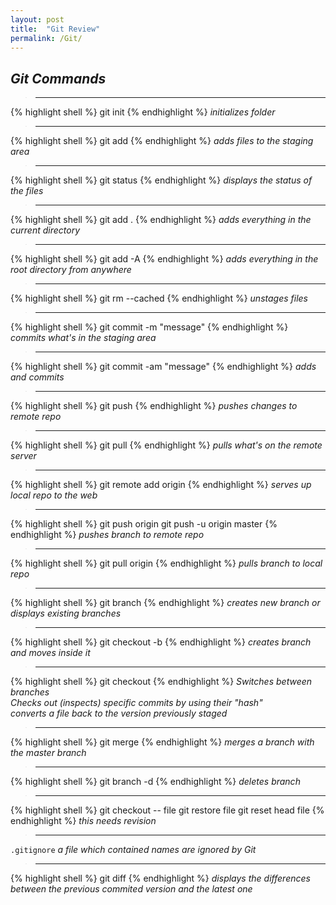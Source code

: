 ```yaml
---
layout: post
title:  "Git Review"
permalink: /Git/
---
```

## *Git Commands*

>---

{% highlight shell %}
git init
{% endhighlight %}
*initializes folder* 

>---

{% highlight shell %}
git add
{% endhighlight %}
*adds files to the staging area*

>---

{% highlight shell %}
git status
{% endhighlight %}
*displays the status of the files*

>---

{% highlight shell %}
git add .
{% endhighlight %}
*adds everything in the current directory*

>---

{% highlight shell %}
git add -A
{% endhighlight %}
*adds everything in the root directory from anywhere*

>---

{% highlight shell %}
git rm --cached 
{% endhighlight %}
*unstages files*

>---

{% highlight shell %}
git commit -m "message"
{% endhighlight %}
*commits what's in the staging area*

>---

{% highlight shell %}
git commit -am "message"
{% endhighlight %}
*adds and commits*

>---

{% highlight shell %}
git push
{% endhighlight %}
*pushes changes to remote repo*

>---

{% highlight shell %}
git pull
{% endhighlight %}
*pulls what's on the remote server*

>---

{% highlight shell %}
git remote add origin
{% endhighlight %}
*serves up local repo to the web*

>---

{% highlight shell %}
git push origin 
git push -u origin master
{% endhighlight %}
*pushes branch to remote repo*

>---

{% highlight shell %}
git pull origin 
{% endhighlight %}
*pulls branch to local repo*

>---

{% highlight shell %}
git branch
{% endhighlight %}
*creates new branch or displays existing branches*

>---

{% highlight shell %}
git checkout -b
{% endhighlight %}
*creates branch and moves inside it*

>---

{% highlight shell %}
git checkout
{% endhighlight %}
*Switches between branches*  
*Checks out (inspects) specific commits by using their "hash"*  
*converts a file back to the version previously staged*

>---

{% highlight shell %}
git merge
{% endhighlight %}
*merges a branch with the master branch*

>---

{% highlight shell %}
git branch -d
{% endhighlight %}
*deletes branch*

>---

{% highlight shell %}
git checkout -- file
git restore file
git reset head file
{% endhighlight %}
*this needs revision*

>---

`.gitignore` *a file which contained names are ignored by Git*

>---

{% highlight shell %}
git diff
{% endhighlight %}
*displays the differences between the previous commited version and the latest one*
